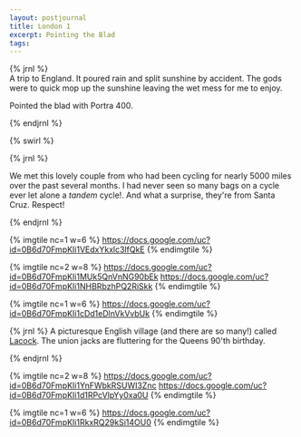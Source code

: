 ```yaml
---
layout: postjournal
title: London 1
excerpt: Pointing the Blad
tags: 
---
```


{% jrnl %}    
A trip to England. It poured rain and split sunshine by accident. The
gods were to quick mop up the sunshine leaving the wet mess for me to
enjoy.
        
Pointed the blad with Portra 400.

{% endjrnl %}

{% swirl %}


{% jrnl %}

We met this lovely couple from who had been cycling for nearly 5000 miles over
the past several months. I had never seen so many bags on a cycle ever
let alone a *tandem* cycle!.  And what a surprise, they're from Santa
Cruz. Respect!

{% endjrnl %}
      
{% imgtile nc=1 w=6 %}
https://docs.google.com/uc?id=0B6d70FmpKIi1VEdxYkxlc3lfQkE
{% endimgtile %}

{% imgtile nc=2 w=8 %}
https://docs.google.com/uc?id=0B6d70FmpKIi1MUk5QnVnNG90bEk
https://docs.google.com/uc?id=0B6d70FmpKIi1NHBRbzhPQ2RiSkk
{% endimgtile %}

{% imgtile nc=1 w=6 %}
https://docs.google.com/uc?id=0B6d70FmpKIi1cDd1eDlnVkVvbUk
{% endimgtile %}




{% jrnl %}
A picturesque English village (and there are so many!) called
 [Lacock](https://en.wikipedia.org/wiki/Lacock). The union jacks are fluttering
 for the Queens 90'th birthday.

{% endjrnl %}

{% imgtile nc=2 w=8 %}
https://docs.google.com/uc?id=0B6d70FmpKIi1YnFWbkRSUWI3Znc
https://docs.google.com/uc?id=0B6d70FmpKIi1d1RPcVlpYy0xa0U
{% endimgtile %}

{% imgtile nc=1 w=6 %}
https://docs.google.com/uc?id=0B6d70FmpKIi1RkxRQ29kSi14OU0
{% endimgtile %}

